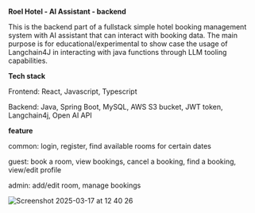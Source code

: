 **Roel Hotel - AI Assistant - backend**

This is the backend part of a fullstack simple hotel booking management system with AI assistant that can interact with booking data. The main purpose is for educational/experimental to show case the usage of Langchain4J in interacting with java functions through LLM tooling capabilities.

**Tech stack**

Frontend: React, Javascript, Typescript

Backend: Java, Spring Boot, MySQL, AWS S3 bucket, JWT token, Langchain4j, Open AI API

**feature**

common: login, register, find available rooms for certain dates

guest: book a room, view bookings, cancel a booking, find a booking, view/edit profile

admin: add/edit room, manage bookings 

![Screenshot 2025-03-17 at 12 40 26](https://github.com/user-attachments/assets/050f43b8-cda3-437b-9f41-0e53dfe9814c)

